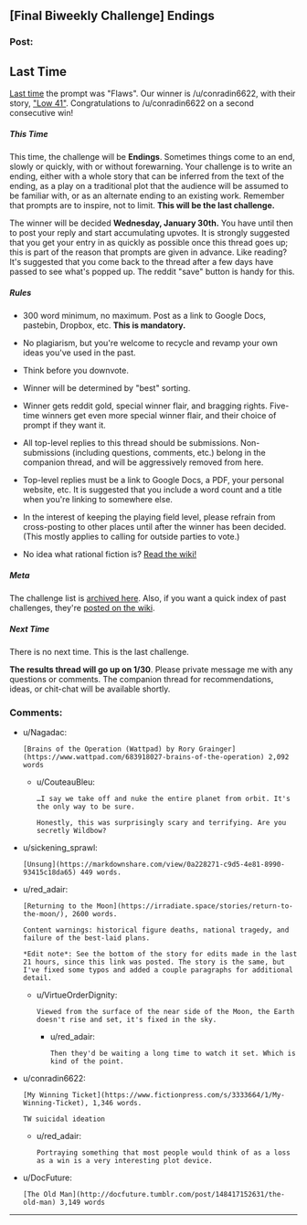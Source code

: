 ## [Final Biweekly Challenge] Endings

### Post:

## Last Time

[Last time](https://www.reddit.com/r/rational/comments/acernf/biweekly_challenge_flaws/) the prompt was "Flaws". Our winner is /u/conradin6622, with their story, ["Low 41"](https://www.reddit.com/r/rational/comments/acernf/biweekly_challenge_flaws/ee09ez8/). Congratulations to /u/conradin6622 on a second consecutive win!

##### This Time

This time, the challenge will be **Endings**. Sometimes things come to an end, slowly or quickly, with or without forewarning. Your challenge is to write an ending, either with a whole story that can be inferred from the text of the ending, as a play on a traditional plot that the audience will be assumed to be familiar with, or as an alternate ending to an existing work. Remember that prompts are to inspire, not to limit. **This will be the last challenge.**

The winner will be decided **Wednesday, January 30th.** You have until then to post your reply and start accumulating upvotes. It is strongly suggested that you get your entry in as quickly as possible once this thread goes up; this is part of the reason that prompts are given in advance. Like reading? It's suggested that you come back to the thread after a few days have passed to see what's popped up. The reddit "save" button is handy for this.

##### Rules

* 300 word minimum, no maximum. Post as a link to Google Docs, pastebin, Dropbox, etc. **This is mandatory.**

* No plagiarism, but you're welcome to recycle and revamp your own ideas you've used in the past.

* Think before you downvote.

* Winner will be determined by "best" sorting.

* Winner gets reddit gold, special winner flair, and bragging rights. Five-time winners get even more special winner flair, and their choice of prompt if they want it.

* All top-level replies to this thread should be submissions. Non-submissions (including questions, comments, etc.) belong in the companion thread, and will be aggressively removed from here.

* Top-level replies must be a link to Google Docs, a PDF, your personal website, etc. It is suggested that you include a word count and a title when you're linking to somewhere else.

* In the interest of keeping the playing field level, please refrain from cross-posting to other places until after the winner has been decided. (This mostly applies to calling for outside parties to vote.)

* No idea what rational fiction is? [Read the wiki!](http://www.reddit.com/r/rational/wiki/index)

##### Meta

The challenge list is [archived here](https://docs.google.com/spreadsheets/d/1B6HaZc8FYkr6l6Q4cwBc9_-Yq1g0f_HmdHK5L1tbEbA/edit?usp=sharing). Also, if you want a quick index of past challenges, they're [posted on the wiki](https://www.reddit.com/r/rational/wiki/weeklychallenge).

##### Next Time

There is no next time. This is the last challenge.

**The results thread will go up on 1/30**. Please private message me with any questions or comments. The companion thread for recommendations, ideas, or chit-chat will be available shortly.

### Comments:

- u/Nagadac:
  ```
  [Brains of the Operation (Wattpad) by Rory Grainger](https://www.wattpad.com/683918027-brains-of-the-operation) 2,092 words
  ```

  - u/CouteauBleu:
    ```
    …I say we take off and nuke the entire planet from orbit. It's the only way to be sure.

    Honestly, this was surprisingly scary and terrifying. Are you secretly Wildbow?
    ```

- u/sickening_sprawl:
  ```
  [Unsung](https://markdownshare.com/view/0a228271-c9d5-4e81-8990-93415c18da65) 449 words.
  ```

- u/red_adair:
  ```
  [Returning to the Moon](https://irradiate.space/stories/return-to-the-moon/), 2600 words.

  Content warnings: historical figure deaths, national tragedy, and failure of the best-laid plans.

  *Edit note*: See the bottom of the story for edits made in the last 21 hours, since this link was posted. The story is the same, but I've fixed some typos and added a couple paragraphs for additional detail.
  ```

  - u/VirtueOrderDignity:
    ```
    Viewed from the surface of the near side of the Moon, the Earth doesn't rise and set, it's fixed in the sky.
    ```

    - u/red_adair:
      ```
      Then they'd be waiting a long time to watch it set. Which is kind of the point.
      ```

- u/conradin6622:
  ```
  [My Winning Ticket](https://www.fictionpress.com/s/3333664/1/My-Winning-Ticket), 1,346 words.

  TW suicidal ideation
  ```

  - u/red_adair:
    ```
    Portraying something that most people would think of as a loss as a win is a very interesting plot device.
    ```

- u/DocFuture:
  ```
  [The Old Man](http://docfuture.tumblr.com/post/148417152631/the-old-man) 3,149 words
  ```

---

